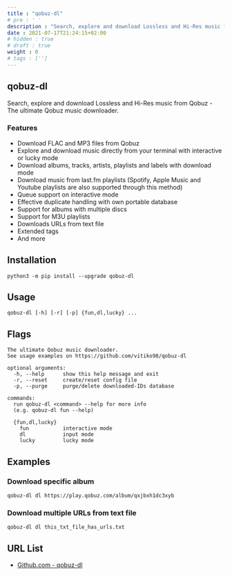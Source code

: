 ```yaml
---
title : "qobuz-dl"
# pre : ' '
description : "Search, explore and download Lossless and Hi-Res music from Qobuz. The ultimate Qobuz music downloader."
date : 2021-07-17T21:24:15+02:00
# hidden : true
# draft : true
weight : 0
# tags : ['']
---
```


## qobuz-dl

Search, explore and download Lossless and Hi-Res music from Qobuz - The ultimate Qobuz music downloader.

### Features

* Download FLAC and MP3 files from Qobuz
* Explore and download music directly from your terminal with interactive or lucky mode
* Download albums, tracks, artists, playlists and labels with download mode
* Download music from last.fm playlists (Spotify, Apple Music and Youtube playlists are also supported through this method)
* Queue support on interactive mode
* Effective duplicate handling with own portable database
* Support for albums with multiple discs
* Support for M3U playlists
* Downloads URLs from text file
* Extended tags
* And more

## Installation

```plain
python3 -m pip install --upgrade qobuz-dl
```

## Usage

```plain
qobuz-dl [-h] [-r] [-p] {fun,dl,lucky} ...
```

## Flags

```plain
The ultimate Qobuz music downloader.
See usage examples on https://github.com/vitiko98/qobuz-dl

optional arguments:
  -h, --help      show this help message and exit
  -r, --reset     create/reset config file
  -p, --purge     purge/delete downloaded-IDs database

commands:
  run qobuz-dl <command> --help for more info
  (e.g. qobuz-dl fun --help)

  {fun,dl,lucky}
    fun           interactive mode
    dl            input mode
    lucky         lucky mode
```

## Examples

### Download specific album

```plain
qobuz-dl dl https://play.qobuz.com/album/qxjbxh1dc3xyb
```

### Download multiple URLs from text file

```plain
qobuz-dl dl this_txt_file_has_urls.txt
```

## URL List

- [Github.com - qobuz-dl](https://github.com/vitiko98/qobuz-dl)
